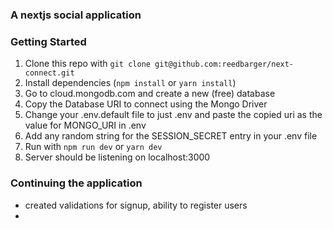 ### A nextjs social application

### Getting Started

1. Clone this repo with `git clone git@github.com:reedbarger/next-connect.git`
2. Install dependencies (`npm install` or `yarn install`)
3. Go to cloud.mongodb.com and create a new (free) database
4. Copy the Database URI to connect using the Mongo Driver
5. Change your .env.default file to just .env and paste the copied uri as the value for MONGO_URI in .env
6. Add any random string for the SESSION_SECRET entry in your .env file
7. Run with `npm run dev` or `yarn dev`
8. Server should be listening on localhost:3000

### Continuing the application

 - created validations for signup, ability to register users
 - 
